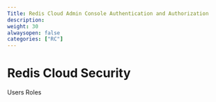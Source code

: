 ```yaml
---
Title: Redis Cloud Admin Console Authentication and Authorization
description:
weight: 30
alwaysopen: false
categories: ["RC"]
---
```


# Redis Cloud Security
Users
Roles
